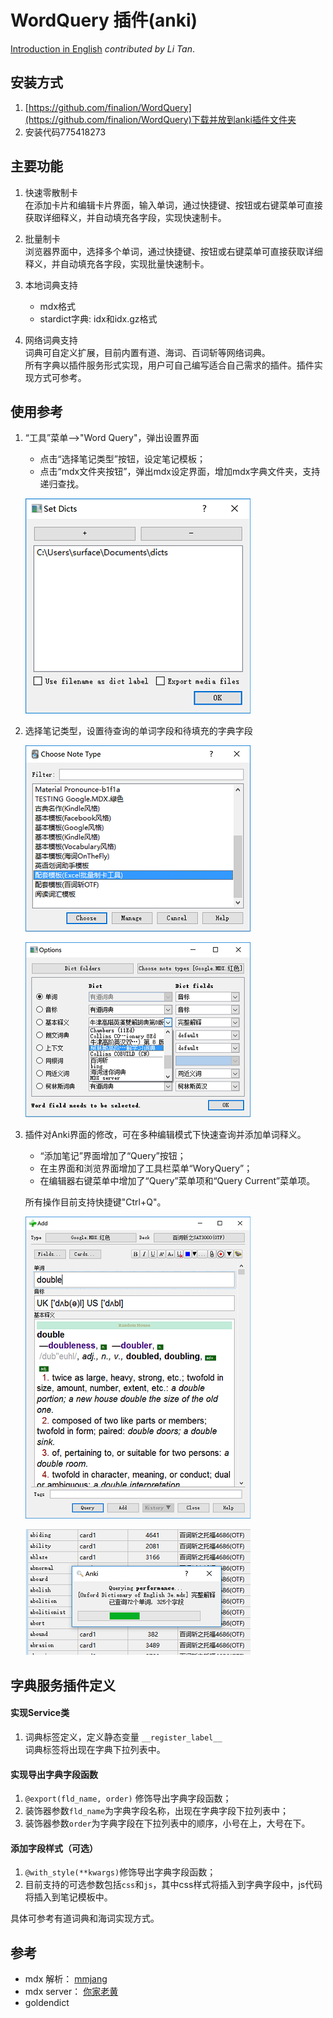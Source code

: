 # WordQuery 插件(anki)

[Introduction in English](introduction.md) *contributed by Li Tan*.

## 安装方式
     
1. [https://github.com/finalion/WordQuery](https://github.com/finalion/WordQuery)下载并放到anki插件文件夹
2. 安装代码775418273

## 主要功能

1. 快速零散制卡      
在添加卡片和编辑卡片界面，输入单词，通过快捷键、按钮或右键菜单可直接获取详细释义，并自动填充各字段，实现快速制卡。 

2. 批量制卡  
浏览器界面中，选择多个单词，通过快捷键、按钮或右键菜单可直接获取详细释义，并自动填充各字段，实现批量快速制卡。 

3. 本地词典支持  
   - mdx格式
   - stardict字典: idx和idx.gz格式

4. 网络词典支持  
词典可自定义扩展，目前内置有道、海词、百词斩等网络词典。  
所有字典以插件服务形式实现，用户可自己编写适合自己需求的插件。插件实现方式可参考。
  
## 使用参考

1. “工具”菜单-->"Word Query"，弹出设置界面   
    - 点击“选择笔记类型”按钮，设定笔记模板；   
    - 点击“mdx文件夹按钮”，弹出mdx设定界面，增加mdx字典文件夹，支持递归查找。

    ![](screenshots/add_dict_folders.png)
    
2. 选择笔记类型，设置待查询的单词字段和待填充的字典字段   

    ![](screenshots/note_type.png)

    ![](screenshots/dicts.png)
    
3.  插件对Anki界面的修改，可在多种编辑模式下快速查询并添加单词释义。   
    - “添加笔记”界面增加了“Query”按钮；
    - 在主界面和浏览界面增加了工具栏菜单“WoryQuery”；
    - 在编辑器右键菜单中增加了“Query”菜单项和“Query Current”菜单项。

    所有操作目前支持快捷键"Ctrl+Q"。
    
    ![](screenshots/editor.png)

    ![](screenshots/browser.png)

## 字典服务插件定义

#### 实现Service类

1. 词典标签定义，定义静态变量 ```__register_label__```  
   词典标签将出现在字典下拉列表中。

#### 实现导出字典字段函数

1. ```@export(fld_name, order)``` 修饰导出字典字段函数；
2. 装饰器参数```fld_name```为字典字段名称，出现在字典字段下拉列表中；
3. 装饰器参数```order```为字典字段在下拉列表中的顺序，小号在上，大号在下。

#### 添加字段样式（可选）
1. ```@with_style(**kwargs)```修饰导出字典字段函数；
2. 目前支持的可选参数包括```css```和```js```，其中css样式将插入到字典字段中，js代码将插入到笔记模板中。

具体可参考有道词典和海词实现方式。    


## 参考
- mdx 解析：  [mmjang](https://github.com/mmjang/mdict-query)
- mdx server：  [你家老黄](https://ninja33.github.io/) 
- goldendict
